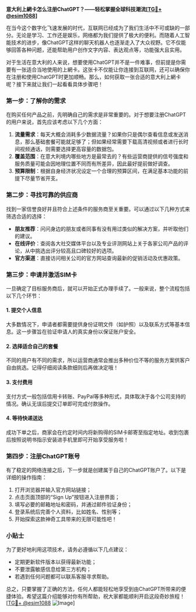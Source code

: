 **意大利上網卡怎么注册ChatGPT？——轻松掌握全球科技潮流[[TG💪+ @esim1088](https://t.me/s/esim1088)]**

在当今这个数字化飞速发展的时代，互联网已经成为了我们生活中不可或缺的一部分。无论是学习、工作还是娱乐，网络都为我们提供了极大的便利。而随着人工智能技术的进步，像ChatGPT这样的聊天机器人也逐渐走入了大众视野。它不仅能够回答各种问题，还能帮助用户创作文字内容、表达观点等，功能强大且实用。

对于生活在意大利的人来说，想要使用ChatGPT并不是一件难事，但前提是你需要有一张适合当地使用的上網卡。这张卡不仅能让你连接到互联网，还可以确保你在注册和使用ChatGPT时更加顺畅。那么，如何获取一张合适的意大利上網卡呢？接下来就让我们一起看看具体步骤吧！

### 第一步：了解你的需求

在购买任何产品之前，先明确自己的需求是非常重要的。对于想要注册ChatGPT的用户来说，首先应该考虑以下几个方面：

1. **流量需求**：每天大概会消耗多少数据流量？如果你只是偶尔查看信息或发送消息，那么基础套餐可能就足够了；但如果经常需要下载高清视频或者进行长时间视频通话，则需要选择更高容量的数据包。
2. **覆盖范围**：在意大利境内哪些地方是最常去的？有些运营商提供的信号强度和服务质量可能会因地理位置不同而有所差异，因此最好提前做好调查。
3. **预算限制**：根据自身经济状况设定一个合理的预算区间，在满足基本功能的前提下尽量节省开支。

### 第二步：寻找可靠的供应商

找到一家信誉良好并且符合上述条件的服务商至关重要。可以通过以下几种方式来筛选合适的选择：

- **朋友推荐**：问问身边的朋友或者同事有没有用过类似的解决方案，并听取他们的建议。
- **在线评价**：查阅各大社交媒体平台以及专业评测网站上关于各家公司产品的评论，从中挑选出评分较高且口碑较好的选项。
- **官方渠道**：直接访问相关公司的官方网站查询最新的促销活动及优惠政策。

### 第三步：申请并激活SIM卡

一旦确定了目标服务商后，就可以开始正式办理手续了。一般来说，整个流程包括以下几个环节：

#### 1. 提交个人信息

大多数情况下，申请者都需要提供身份证明文件（如护照）以及联系方式等基本信息。这一步骤旨在验证申请人的真实身份以保证账户安全。

#### 2. 选择适合自己的套餐

不同的用户有不同的需求，所以运营商通常会推出多种价位不等的服务方案供客户自由挑选。记得仔细阅读条款细则后再做决定哦！

#### 3. 支付费用

支付方式一般包括信用卡转账、PayPal等多种形式，具体取决于各个公司支持的情况。确认无误后提交订单即可完成付款操作。

#### 4. 等待快递送达

成功下单之后，商家会在约定时间内将新购得的SIM卡邮寄至指定地址。收到包裹后按照说明书指示安装进手机里即可开始享受服务啦！

### 第四步：注册ChatGPT账号

有了稳定的网络连接之后，下一步就是创建属于自己的ChatGPT账户了。以下是详细的操作指南：

1. 打开浏览器并输入官方网站链接；
2. 点击页面顶部的“Sign Up”按钮进入注册界面；
3. 填写必要的邮箱地址和密码，并通过邮件验证身份；
4. 登录系统后完善个人资料，比如姓名、性别等；
5. 开始探索这款神奇工具带来的无限可能性吧！

### 小贴士

为了更好地利用这项技术，请务必遵循以下几点建议：

- 定期更新软件版本以获得最新功能；
- 不要泄露敏感信息给第三方机构；
- 若遇到任何问题都可以联系客服寻求帮助。

总之，只要掌握了正确的方法，任何人都能轻松地享受到由ChatGPT所带来的便捷体验。希望这篇介绍能够对你有所帮助，祝大家都能顺利开启这段奇妙旅程！[[TG💪+ @esim1088](https://t.me/s/esim1088) ![Image](https://i.postimg.cc/4NQfJmqS/Snipaste-2025-05-13-00-14-12.png)]